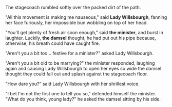 The stagecoach rumbled softly over the packed dirt of the path.

"All this movement is making me nauseous," said **Lady Willsbourgh**, fanning her face furiously, her impossible bun wobbling on top of her head.

"You'll get plenty of fresh air soon enough," said **the minister**, and burst in laughter. Luckily, **the damsel** thought, he had put out his pipe because, otherwise, his breath could have caught fire.

"Aren't you a bit too... festive for a minister?" asked Lady Willsbourgh.

"Aren't you a bit old to be marrying?" the minister responded, laughing again and causing Lady Willsbourgh to open her eyes so wide the damsel thought they could fall out and splash against the stagecoach floor.

"How dare you?" said Lady Willsbourgh with her shrillest voice.

"I bet I'm not the first one to tell you so," defended himself the minister. "What do you think, young lady?" he asked the damsel sitting by his side.
